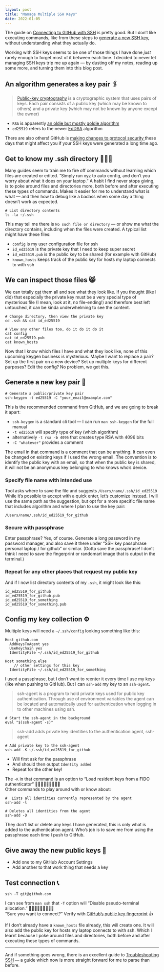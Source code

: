 ```yaml
---
layout: post
title: "Manage Multiple SSH Keys"
date: 2022-01-05
---
```


The guide on [Connecting to GitHub with SSH](https://docs.github.com/en/authentication/connecting-to-github-with-ssh) is pretty good. But I don’t like executing commands, like from these steps to [generate a new SSH key](https://docs.github.com/en/authentication/connecting-to-github-with-ssh/generating-a-new-ssh-key-and-adding-it-to-the-ssh-agent), without understanding what they actually do.

Working with SSH keys seems to be one of those things I have done _just_ rarely enough to forget most of it between each time. I decided to never let managing SSH keys trip me up again — by dusting off my notes, reading up some more, and turning them into this blog post.

## An algorithm generates a key pair 🖇

> [Public-key cryptography](https://en.wikipedia.org/wiki/Public-key_cryptography) is a cryptographic system that uses pairs of keys. Each pair consists of a public key (which may be known to others) and a private key (which may not be known by anyone except the owner)

- `RSA` is apparently [an oldie but mostly goldie algorithm](<https://en.wikipedia.org/wiki/RSA_(cryptosystem)>)
- `ed25519` refers to the newer [EdDSA](https://en.wikipedia.org/wiki/EdDSA) algorithm

There are also others! GitHub is [making changes to protocol security ](https://github.blog/2021-09-01-improving-git-protocol-security-github/) these days that might affect you if your SSH keys were generated a long time ago.

## Get to know my .ssh directory 🕵🏻‍♀️

Many guides seem to train me to fire off commands without learning which files are created or edited. “Simply run xyz to auto config, and don’t you worry about what it does on your laptop.” A&nbsp;habit I find never stops giving, is to poke around files and directories more, both before and after executing these types of commands. Makes it easier for me to understand what is what — and then how to debug like a badass when some day a thing doesn’t work as expected.

```shell
# List directory contents
ls -la ~/.ssh
```

This may tell me there is `No such file or directory` — or show me what the directory contains, including when the files were created. A typical list might have these files:

- `config` is my user configuration file for ssh
- `id_ed25519` is the private key that I need to keep super secret
- `id_ed25519.pub` is the public key to be shared (for example with GitHub)
- `known_hosts` keeps track of the public key for hosts my laptop connects to with ssh

## We can inspect those files 😸

We can totally [cat](https://explainshell.com/explain?cmd=cat) them all and see what they look like. If you thought (like I did) that especially the private key must be a very special type of mysterious file (I mean, look at it, no file-ending!) and therefore best left untouched, it can be kinda underwhelming to see the content.

```shell
# Change directory, then view the private key
cd .ssh && cat id_ed25519
```

```shell
# View any other files too, do it do it do it
cat config
cat id_ed25519.pub
cat known_hosts
```

Now that I know which files I have and what they look like, none of this upcoming keygen business is mysterious. Maybe I want to replace a pair? Set up the first pair on a new device? Set up multiple keys for different purposes? Edit the config? No problem, we got this.

## Generate a new key pair 🔑

```shell
# Generate a public/private key pair
ssh-keygen -t ed25519 -C "your_email@example.com"
```

This is the recommended command from GitHub, and we are going to break it apart:

- `ssh-keygen` is a standard cli tool — I can run `man ssh-keygen` for the full manual
- `-t ed25519` will specify type of key (which algorithm)
- alternatively `-t rsa -b 4096` that creates type RSA with 4096 bits
- `-C "whatever"` provides a comment

The email in that command is a comment that can be anything. It can even be changed on existing keys if I used the wrong email. The convention is to identify the public key with an email, so that when the public key is shared, it will not be an anonymous key belonging to who knows who’s device.

### Specify file name with intended use

Tool asks where to save the file and suggests `/Users/name/.ssh/id_ed25519` While it’s possible to accept with a quick enter, let’s customize instead. I will use the same path as the suggestion, but opt for a more specific file name that includes algorithm and where I plan to use the key pair:

```
/Users/name/.ssh/id_ed25519_for_github
```

### Secure with passphrase

Enter passphrase? Yes, of course. Generate a long password in my password manager, and also save it there under “SSH&nbsp;key passphrase personal laptop / for github” or similar. (Gotta save the passphrase! I&nbsp;don’t think I need to save the fingerprint or randomart image that is output in the terminal.)

### Repeat for any other places that request my public key

And if I now list directory contents of my `.ssh`, it might look like this:

```shell
id_ed25519_for_github
id_ed25519_for_github.pub
id_ed25519_for_something
id_ed25519_for_something.pub
```

## Config my key collection ⚙️

Multiple keys will need a `~/.ssh/config` looking something like this:

```
Host github.com
  AddKeysToAgent yes
  UseKeychain yes
  IdentityFile ~/.ssh/id_ed25519_for_github

Host something.else
	// other settings for this key
  IdentityFile ~/.ssh/id_ed25519_for_something
```

I used a passphrase, but I don’t want to reenter it every time I use my keys (like when pushing to GitHub). But I can `ssh-add` my key to an `ssh-agent`.

> ssh-agent is a program to hold private keys used for public key authentication. Through use of environment variables the agent can be located and automatically used for authentication when logging in to other machines using ssh.

```
# Start the ssh-agent in the background
eval "$(ssh-agent -s)"
```

> ssh-add adds private key identities to the authentication agent, ssh-agent

```
# Add private key to the ssh-agent
ssh-add -K ~/.ssh/id_ed25519_for_github
```

- Will first ask for the passphrase
- And should then output `Identity added`
- Repeat for the other key!

The `-K` in that command is an option to “Load resident keys from a FIDO authenticator” 🤷🏻‍♀️🤷🏻‍♀️🤷🏻‍♀️<br/>Other commands to play around with or know about:

```shell
#  Lists all identities currently represented by the agent
ssh-add -l

# Deletes all identities from the agent
ssh-add -D
```

They don’t list or delete any keys I have generated, this is only what is added to the authentication agent. Who’s job is to save me from using the passphrase each time I push to GitHub.

## Give away the new public keys 🎁

- Add one to my GitHub Account Settings
- Add another to that work thing that needs a key

## Test connection 📞

```
ssh -T git@github.com
```

I can see from `man ssh` that `-T` option will “Disable pseudo-terminal allocation.” 🤷🏻‍♀️🤷🏻‍♀️🤷🏻‍♀️<br/>
“Sure you want to connect?” Verify with [GitHub’s public key fingerprint](https://docs.github.com/en/authentication/keeping-your-account-and-data-secure/githubs-ssh-key-fingerprints) 👍

If I don’t already have a `known_hosts` file already, this will create one. It will also add the public key for hosts my laptop connects to with ssh. Which I learnt because I poke around files and directories, both before and after executing these types of commands.

---

And if something goes wrong, there is an excellent guide to [Troubleshooting SSH](https://docs.github.com/en/authentication/connecting-to-github-with-ssh) — a guide which now is more straight forward for me to parse than before.
